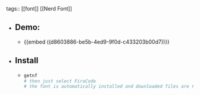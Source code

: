 tags:: [[font]] [[Nerd Font]]

- ## Demo:
	- {{embed ((d8603886-be5b-4ed9-9f0d-c433203b00d7))}}
- ## Install
	- ```bash
	  getnf
	  # then just select FiraCode
	  # the font is automatically installed and downloaded files are removed
	  ```